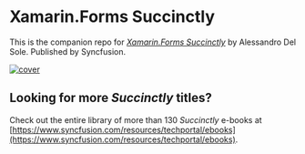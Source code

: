 # Xamarin.Forms Succinctly

This is the companion repo for [*Xamarin.Forms Succinctly*](https://www.syncfusion.com/resources/techportal/details/ebooks/Xamarin_Forms_Succinctly) by Alessandro Del Sole. Published by Syncfusion.

[![cover](https://github.com/SyncfusionSuccinctlyE-Books/Xamarin.Forms-Succinctly/blob/master/cover.png)](https://www.syncfusion.com/resources/techportal/details/ebooks/Xamarin_Forms_Succinctly)

## Looking for more _Succinctly_ titles?

Check out the entire library of more than 130 _Succinctly_ e-books at [https://www.syncfusion.com/resources/techportal/ebooks](https://www.syncfusion.com/resources/techportal/ebooks).
